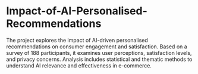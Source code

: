 # Impact-of-AI-Personalised-Recommendations
The project explores the impact of AI-driven personalised recommendations on consumer engagement and satisfaction. Based on a survey of 188 participants, it examines user perceptions, satisfaction levels, and privacy concerns. Analysis includes statistical and thematic methods to understand AI relevance and effectiveness in e-commerce.
